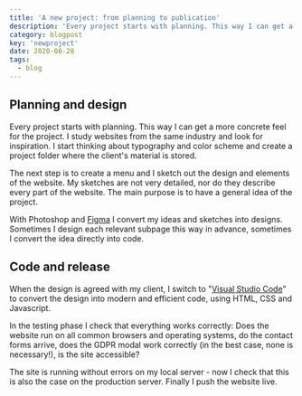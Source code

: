 ```yaml
---
title: 'A new project: from planning to publication'
description: 'Every project starts with planning. This way I can get a more concrete feel for the project. I study websites from the same industry and look for inspiration.'
category: blogpost
key: 'newproject'
date: 2020-08-28
tags:
  - blog
---
```


## Planning and design

Every project starts with planning. This way I can get a more concrete feel for the project. I study websites from the same industry and look for inspiration. I start thinking about typography and color scheme and create a project folder where the client's material is stored.

The next step is to create a menu and I sketch out the design and elements of the website. My sketches are not very detailed, nor do they describe every part of the website. The main purpose is to have a general idea of the project.

With Photoshop and [Figma](https://www.figma.com/) I convert my ideas and sketches into designs. Sometimes I design each relevant subpage this way in advance, sometimes I convert the idea directly into code.

## Code and release

When the design is agreed with my client, I switch to "[Visual Studio Code](https://code.visualstudio.com/)" to convert the design into modern and efficient code, using HTML, CSS and Javascript.

In the testing phase I check that everything works correctly: Does the website run on all common browsers and operating systems, do the contact forms arrive, does the GDPR modal work correctly (in the best case, none is necessary!), is the site accessible?

The site is running without errors on my local server - now I check that this is also the case on the production server. Finally I push the website live.
